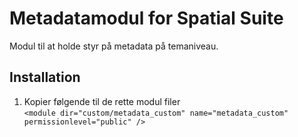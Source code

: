 # Metadatamodul for Spatial Suite

Modul til at holde styr på metadata på temaniveau. 

## Installation

1. Kopier følgende til de rette modul filer  
`<module dir="custom/metadata_custom" name="metadata_custom" permissionlevel="public" />`